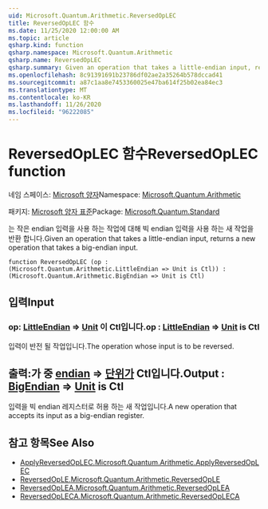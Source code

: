 ```yaml
---
uid: Microsoft.Quantum.Arithmetic.ReversedOpLEC
title: ReversedOpLEC 함수
ms.date: 11/25/2020 12:00:00 AM
ms.topic: article
qsharp.kind: function
qsharp.namespace: Microsoft.Quantum.Arithmetic
qsharp.name: ReversedOpLEC
qsharp.summary: Given an operation that takes a little-endian input, returns a new operation that takes a big-endian input.
ms.openlocfilehash: 8c91391691b23786df02ae2a35264b578dccad41
ms.sourcegitcommit: a87c1aa8e7453360025e47ba614f25b02ea84ec3
ms.translationtype: MT
ms.contentlocale: ko-KR
ms.lasthandoff: 11/26/2020
ms.locfileid: "96222085"
---
```

# <a name="reversedoplec-function"></a><span data-ttu-id="22660-102">ReversedOpLEC 함수</span><span class="sxs-lookup"><span data-stu-id="22660-102">ReversedOpLEC function</span></span>

<span data-ttu-id="22660-103">네임 스페이스: [Microsoft 양자](xref:Microsoft.Quantum.Arithmetic)</span><span class="sxs-lookup"><span data-stu-id="22660-103">Namespace: [Microsoft.Quantum.Arithmetic](xref:Microsoft.Quantum.Arithmetic)</span></span>

<span data-ttu-id="22660-104">패키지: [Microsoft 양자 표준](https://nuget.org/packages/Microsoft.Quantum.Standard)</span><span class="sxs-lookup"><span data-stu-id="22660-104">Package: [Microsoft.Quantum.Standard](https://nuget.org/packages/Microsoft.Quantum.Standard)</span></span>


<span data-ttu-id="22660-105">는 작은 endian 입력을 사용 하는 작업에 대해 빅 endian 입력을 사용 하는 새 작업을 반환 합니다.</span><span class="sxs-lookup"><span data-stu-id="22660-105">Given an operation that takes a little-endian input, returns a new operation that takes a big-endian input.</span></span>

```qsharp
function ReversedOpLEC (op : (Microsoft.Quantum.Arithmetic.LittleEndian => Unit is Ctl)) : (Microsoft.Quantum.Arithmetic.BigEndian => Unit is Ctl)
```


## <a name="input"></a><span data-ttu-id="22660-106">입력</span><span class="sxs-lookup"><span data-stu-id="22660-106">Input</span></span>

### <a name="op--littleendian--unit--is-ctl"></a><span data-ttu-id="22660-107">op: [LittleEndian](xref:Microsoft.Quantum.Arithmetic.LittleEndian) => [Unit](xref:microsoft.quantum.lang-ref.unit)  이 Ctl입니다.</span><span class="sxs-lookup"><span data-stu-id="22660-107">op : [LittleEndian](xref:Microsoft.Quantum.Arithmetic.LittleEndian) => [Unit](xref:microsoft.quantum.lang-ref.unit)  is Ctl</span></span>

<span data-ttu-id="22660-108">입력이 반전 될 작업입니다.</span><span class="sxs-lookup"><span data-stu-id="22660-108">The operation whose input is to be reversed.</span></span>



## <a name="output--bigendian--unit--is-ctl"></a><span data-ttu-id="22660-109">출력:가 중 [endian](xref:Microsoft.Quantum.Arithmetic.BigEndian) => [단위가](xref:microsoft.quantum.lang-ref.unit)  Ctl입니다.</span><span class="sxs-lookup"><span data-stu-id="22660-109">Output : [BigEndian](xref:Microsoft.Quantum.Arithmetic.BigEndian) => [Unit](xref:microsoft.quantum.lang-ref.unit)  is Ctl</span></span>

<span data-ttu-id="22660-110">입력을 빅 endian 레지스터로 허용 하는 새 작업입니다.</span><span class="sxs-lookup"><span data-stu-id="22660-110">A new operation that accepts its input as a big-endian register.</span></span>

## <a name="see-also"></a><span data-ttu-id="22660-111">참고 항목</span><span class="sxs-lookup"><span data-stu-id="22660-111">See Also</span></span>

- [<span data-ttu-id="22660-112">ApplyReversedOpLEC.</span><span class="sxs-lookup"><span data-stu-id="22660-112">Microsoft.Quantum.Arithmetic.ApplyReversedOpLEC</span></span>](xref:Microsoft.Quantum.Arithmetic.ApplyReversedOpLEC)
- [<span data-ttu-id="22660-113">ReversedOpLE.</span><span class="sxs-lookup"><span data-stu-id="22660-113">Microsoft.Quantum.Arithmetic.ReversedOpLE</span></span>](xref:Microsoft.Quantum.Arithmetic.ReversedOpLE)
- [<span data-ttu-id="22660-114">ReversedOpLEA.</span><span class="sxs-lookup"><span data-stu-id="22660-114">Microsoft.Quantum.Arithmetic.ReversedOpLEA</span></span>](xref:Microsoft.Quantum.Arithmetic.ReversedOpLEA)
- [<span data-ttu-id="22660-115">ReversedOpLECA.</span><span class="sxs-lookup"><span data-stu-id="22660-115">Microsoft.Quantum.Arithmetic.ReversedOpLECA</span></span>](xref:Microsoft.Quantum.Arithmetic.ReversedOpLECA)